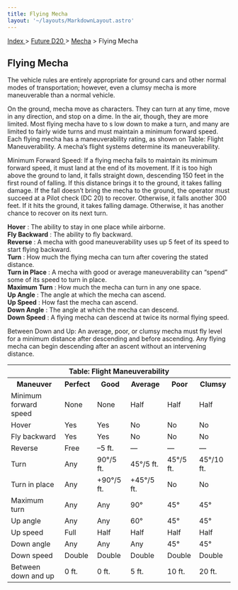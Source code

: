 ```yaml
---
title: Flying Mecha
layout: '~/layouts/MarkdownLayout.astro'
---
```


[ Index ](/) > [ Future D20 ](/future.d20.srd) > [Mecha](/future.d20.srd/mecha) > Flying Mecha

## Flying Mecha

The vehicle rules are entirely appropriate for ground cars and other normal
modes of transportation; however, even a clumsy mecha is more maneuverable
than a normal vehicle.

On the ground, mecha move as characters. They can turn at any time, move in
any direction, and stop on a dime. In the air, though, they are more limited.
Most flying mecha have to s low down to make a turn, and many are limited to
fairly wide turns and must maintain a minimum forward speed. Each flying mecha
has a maneuverability rating, as shown on Table: Flight Maneuverability. A
mecha’s flight systems determine its maneuverability.

Minimum Forward Speed: If a flying mecha fails to maintain its minimum forward
speed, it must land at the end of its movement. If it is too high above the
ground to land, it falls straight down, descending 150 feet in the first round
of falling. If this distance brings it to the ground, it takes falling damage.
If the fall doesn’t bring the mecha to the ground, the operator must succeed
at a Pilot check (DC 20) to recover. Otherwise, it falls another 300 feet. If
it hits the ground, it takes falling damage. Otherwise, it has another chance
to recover on its next turn.

**Hover** : The ability to stay in one place while airborne.  
**Fly Backward** : The ability to fly backward.  
**Reverse** : A mecha with good maneuverability uses up 5 feet of its speed to
start flying backward.  
**Turn** : How much the flying mecha can turn after covering the stated
distance.  
**Turn in Place** : A mecha with good or average maneuverability can “spend”
some of its speed to turn in place.  
**Maximum Turn** : How much the mecha can turn in any one space.  
**Up Angle** : The angle at which the mecha can ascend.  
**Up Speed** : How fast the mecha can ascend.  
**Down Angle** : The angle at which the mecha can descend.  
**Down Speed** : A flying mecha can descend at twice its normal flying speed.

Between Down and Up: An average, poor, or clumsy mecha must fly level for a
minimum distance after descending and before ascending. Any flying mecha can
begin descending after an ascent without an intervening distance.


<table> <tr><th colspan="6">Table: Flight Maneuverability</th> </tr><tr><th>Maneuver</th><th>Perfect</th><th>Good</th><th>Average</th><th>Poor</th><th>Clumsy</th></tr> <tr><td>Minimum forward speed</td><td>None</td><td>None</td><td>Half</td><td>Half</td><td>Half</td></tr> <tr class="shaded"><td>Hover</td><td>Yes</td><td>Yes</td><td>No</td><td>No</td><td>No</td></tr> <tr><td>Fly backward</td><td>Yes</td><td>Yes</td><td>No</td><td>No</td><td>No</td></tr> <tr class="shaded"><td>Reverse</td><td>Free</td><td>–5 ft.</td><td>—</td><td>—</td><td>—</td></tr> <tr><td>Turn</td><td>Any</td><td>90°/5 ft.</td><td>45°/5 ft.</td><td>45°/5 ft.</td><td>45°/10 ft.</td></tr> <tr class="shaded"><td>Turn in place</td><td>Any</td><td>+90°/5 ft.</td><td>+45°/5 ft.</td><td>No</td><td>No</td></tr> <tr><td>Maximum turn</td><td>Any</td><td>Any</td><td>90°</td><td>45°</td><td>45°</td></tr> <tr class="shaded"><td>Up angle</td><td>Any</td><td>Any</td><td>60°</td><td>45°</td><td>45°</td></tr> <tr><td>Up speed</td><td>Full</td><td>Half</td><td>Half</td><td>Half</td><td>Half</td></tr> <tr class="shaded"><td>Down angle</td><td>Any</td><td>Any</td><td>Any</td><td>45°</td><td>45°</td></tr> <tr><td>Down speed</td><td>Double</td><td>Double</td><td>Double</td><td>Double</td><td>Double</td></tr> <tr class="shaded"><td>Between down and up</td><td>0 ft.</td><td>0 ft.</td><td>5 ft.</td><td>10 ft.</td><td>20 ft.</td></tr> </table>



